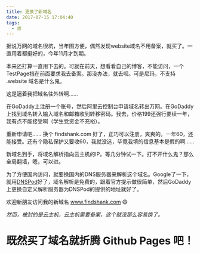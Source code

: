 ```yaml
---
title: 更换了新域名
date: 2017-07-15 17:04:40
tags:
  - 烦
---
```


据说万网的域名很坑，当年图方便，偶然发现website域名不用备案，就买了。一直用着都挺好的，今年11月才到期。

本来还打算一直用下去的。可就在前天，想看看自己的博客，不能访问，一个TestPage挡在前面要求我去备案。那没办法，就去呗。可是尼玛，不支持 .website 域名是什么鬼。

这是逼着我把域名往外转啊……

在GoDaddy上注册一个账号，然后阿里云控制台申请域名转出万网。在GoDaddy上找到域名转入输入域名和邮箱收到转移密码。我去，价格199还强行要续一年，我有点不能接受啊（学生党资金不充裕）。

重新申请吧…… 换个 findshank.com 好了，正巧可以注册，爽爽的。一年60，还能接受。还有个隐私保护又要收60，我就没选，毕竟我填的信息基本是假的啊……

新域名到手，将域名解析指向云主机的IP。等几分钟试一下。打不开什么鬼？那么全局翻墙，嗯，可以进。

为了方便国内访问，就要换国内的DNS服务器来解析这个域名。Google了一下，就用[DNSPod](https://www.dnspod.cn/)好了，域名解析是免费的，跟着官方提示做很简单，然后GoDaddy上更换自定义解析服务器为DNSPod的提供的地址就好了。

欢迎新朋友访问我的新域名 www.findshank.com 😄

_然而，被封的是云主机，云主机需要备案，这个就没那么容易换了。_

# 既然买了域名就折腾 Github Pages 吧！
